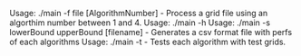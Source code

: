 Usage: ./main -f file [AlgorithmNumber]
	 - Process a grid file using an algorthim number between 1 and 4.
Usage: ./main -h
Usage: ./main -s lowerBound upperBound [filename]
	 - Generates a csv format file with perfs of each algorithms
Usage: ./main -t
	 - Tests each algorithm with test grids.
